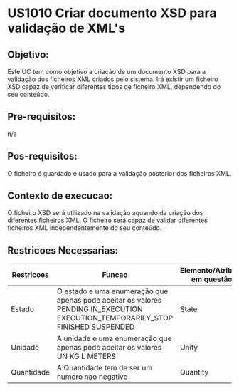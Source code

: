 # US1010 Criar documento XSD para validação de XML's

## Objetivo:

Este UC tem como objetivo a criação de um documento XSD para a validação dos ficheiros XML criados pelo sistema. Irá existir um ficheiro XSD capaz de verificar diferentes tipos de ficheiro XML, dependendo do seu conteúdo.

## Pre-requisitos:

n/a

## Pos-requisitos:

O ficheiro é guardado e usado para a validação posterior dos ficheiros XML.

## Contexto de execucao:

O ficheiro XSD será utilizado na validação aquando da criação dos diferentes ficheiros XML. O ficheiro será capaz de validar diferentes ficheiros XML independentemente do seu conteúdo.

## Restricoes Necessarias:

| Restricoes | Funcao                                                       | Elemento/Atributo em questão |
| ---------- | ------------------------------------------------------------ | ---------------------------- |
| Estado     | O estado e uma enumeração que apenas pode aceitar os valores PENDING IN_EXECUTION EXECUTION_TEMPORARILY_STOP FINISHED SUSPENDED | State                        |
| Unidade    | A unidade e uma enumeração que apenas pode aceitar os valores UN KG L METERS | Unity                        |
| Quantidade | A Quantidade tem de ser um numero nao negativo               | Quantity                     |
